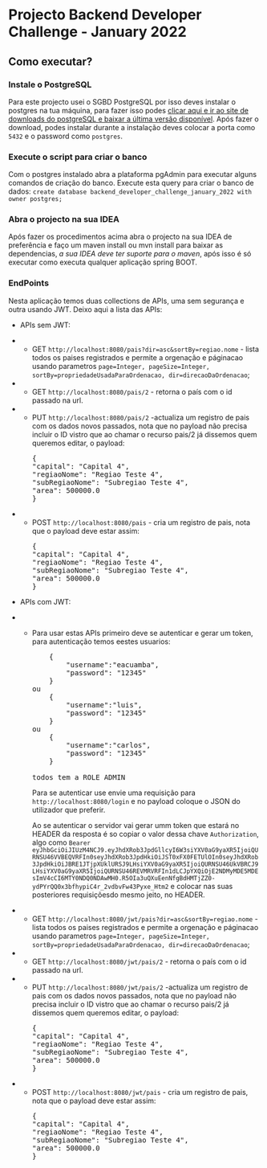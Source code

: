 # Projecto Backend Developer Challenge - January 2022

## Como executar?
### Instale o PostgreSQL
Para este projecto usei o SGBD PostgreSQL por isso deves instalar o postgres na tua máquina, para fazer isso podes [clicar aqui e ir ao site de downloads do postgreSQL e baixar a última versão disponível](https://www.postgresql.org/download/).
Após fazer o download, podes instalar durante a instalação deves colocar  a porta como `5432` e o password como `postgres`.

### Execute o script para criar o banco
Com o postgres instalado abra a plataforma pgAdmin para executar alguns comandos de criação do banco.
Execute esta query para criar o banco de dados: `create database backend_developer_challenge_january_2022 with owner postgres;`

### Abra o projecto na sua IDEA
Após fazer os procedimentos acima abra o projecto na sua IDEA de preferência e faço um maven install ou mvn install para baixar as dependencias, _a sua IDEA deve ter suporte para o maven_, após isso é só executar como executa qualquer aplicação spring BOOT.

### EndPoints
Nesta aplicação temos duas collections de APIs, uma sem segurança e outra usando JWT.
Deixo aqui a lista das APIs:

- APIs sem JWT:
- - GET `http://localhost:8080/pais?dir=asc&sortBy=regiao.nome` - lista todos os paises registrados e permite a orgenação e páginacao usando parametros `page=Integer, pageSize=Integer, sortBy=propriedadeUsadaParaOrdenacao, dir=direcaoDaOrdenacao`;
 
- - GET `http://localhost:8080/pais/2` - retorna o país com o id passado na url.
    
- - PUT `http://localhost:8080/pais/2` -actualiza um registro de pais com os dados novos passados, nota que no payload não precisa incluir o ID vistro que ao chamar o recurso pais/2 já dissemos quem queremos editar, o payload:
    <pre>
    {
    "capital": "Capital 4",
    "regiaoNome": "Regiao Teste 4",
    "subRegiaoNome": "Subregiao Teste 4",
    "area": 500000.0
    }
    </pre>


- - POST `http://localhost:8080/pais` - cria um registro de pais, nota que o payload deve estar assim:
    <pre>
    {
    "capital": "Capital 4",
    "regiaoNome": "Regiao Teste 4",
    "subRegiaoNome": "Subregiao Teste 4",
    "area": 500000.0
    }
    </pre>
    
    
- APIs com JWT:
  
- - Para usar estas APIs primeiro deve se autenticar e gerar um token, para autenticação temos eestes usuarios:
    <pre>
        {
            "username":"eacuamba",
            "password": "12345"
        }
    ou
        {
            "username":"luis",
            "password": "12345"
        }
    ou
        {
            "username":"carlos",
            "password": "12345"
        }
    
    todos tem a ROLE_ADMIN
    </pre>
    
    Para se autenticar use envie uma requisição para `http://localhost:8080/login` e no payload coloque o JSON do utilizador que preferir.
    
    Ao se autenticar o servidor vai gerar umm token que estará no HEADER da resposta é so copiar o valor dessa chave `Authorization`, algo como `Bearer eyJhbGciOiJIUzM4NCJ9.eyJhdXRob3JpdGllcyI6W3siYXV0aG9yaXR5IjoiQURNSU46VVBEQVRFIn0seyJhdXRob3JpdHkiOiJST0xFX0FETUlOIn0seyJhdXRob3JpdHkiOiJBRE1JTjpXUklURSJ9LHsiYXV0aG9yaXR5IjoiQURNSU46UkVBRCJ9LHsiYXV0aG9yaXR5IjoiQURNSU46REVMRVRFIn1dLCJpYXQiOjE2NDMyMDE5MDEsImV4cCI6MTY0NDQ0NDAwMH0.R5OIa3uQXuEenNfgBdHMTjZZ0-ydPYrQQ0x3bfhypiC4r_2vdbvFw43Pyxe_Htm2` e colocar nas suas posteriores requisiçõesdo mesmo jeito, no HEADER.
    
    

- - GET `http://localhost:8080/jwt/pais?dir=asc&sortBy=regiao.nome` - lista todos os paises registrados e permite a orgenação e páginacao usando parametros `page=Integer, pageSize=Integer, sortBy=propriedadeUsadaParaOrdenacao, dir=direcaoDaOrdenacao`;

- - GET `http://localhost:8080/jwt/pais/2` - retorna o país com o id passado na url.

- - PUT `http://localhost:8080/jwt/pais/2` -actualiza um registro de pais com os dados novos passados, nota que no payload não precisa incluir o ID vistro que ao chamar o recurso pais/2 já dissemos quem queremos editar, o payload:
    <pre>
    {
    "capital": "Capital 4",
    "regiaoNome": "Regiao Teste 4",
    "subRegiaoNome": "Subregiao Teste 4",
    "area": 500000.0
    }
    </pre>


- - POST `http://localhost:8080/jwt/pais` - cria um registro de pais, nota que o payload deve estar assim:
    <pre>
    {
    "capital": "Capital 4",
    "regiaoNome": "Regiao Teste 4",
    "subRegiaoNome": "Subregiao Teste 4",
    "area": 500000.0
    }
    </pre>